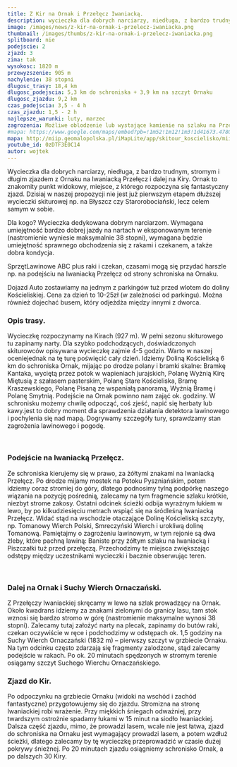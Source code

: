 ```yaml
---
title: Z Kir na Ornak i Przełęcz Iwaniacką.
description: wycieczka dla dobrych narciarzy, niedługa, z bardzo trudnym, stromym i długim zjazdem z Ornaku na Iwaniacką Przełęcz i dalej na Kiry. Ornak to znakomity punkt widokowy, miejsce, z którego rozpoczyna się fantastyczny zjazd. Dzisiaj w naszej propozycji nie jest już pierwszym etapem dłuższej wycieczki skiturowej np. na Błyszcz czy Starorobociański, lecz celem samym w sobie.
image: /images/news/z-kir-na-ornak-i-przelecz-iwaniacka.png
thumbnail: /images/thumbs/z-kir-na-ornak-i-przelecz-iwaniacka.png
splitboard: nie
podejscie: 2
zjazd: 3
zima: tak
wysokosc: 1820 m
przewyzszenie: 905 m
nachylenie: 38 stopni
dlugosc_trasy: 18,4 km
dlugosc_podejscia: 5,3 km do schroniska + 3,9 km na szczyt Ornaku
dlugosc_zjazdu: 9,2 km
czas_podejscia: 3,5 - 4 h
czas_zjazdu: 1,5 - 2 h
najlepsze_warunki: luty, marzec
zagrozenia: Możliwe oblodzenie lub wystające kamienie na szlaku na Przełęcz Iwaniacką. Podejście na Ornak wystawione na podmuchy wiatru, może być oblodzone, ryzyko zejścia lawiny, m.in. żleby Baniste i Piszczałki.
#mapa: https://www.google.com/maps/embed?pb=!1m52!1m12!1m3!1d41673.47806646357!2d19.816320131106295!3d49.246217007682965!2m3!1f0!2f0!3f0!3m2!1i1024!2i768!4f13.1!4m37!3e2!4m5!1s0x471592d040abec65%3A0xb323ce2bc797fa1!2sDolina+Ko%C5%9Bcieliska+-+Wej%C5%9Bcie%2C+Dolina+Ko%C5%9Bcieliska%2C+34-500+Ko%C5%9Bcielisko!3m2!1d49.2734141!2d19.868870299999998!4m5!1s0x4715926903a89a4f%3A0x3c36dd5f018d8d5c!2sSchronisko+PTTK+na+Hali+Ornak%2C+Dolina+Ko%C5%9Bcieliska%2C+Zakopane!3m2!1d49.229124299999995!2d19.8587001!4m5!1s0x4715924ee21ada11%3A0xd2f503f89e8745cf!2zSXdhbmlhY2thIFByemXFgsSZY3o!3m2!1d49.232223999999995!2d19.836373299999998!4m5!1s0x4715923a4110125b%3A0x65aceadd2a5c7cc2!2sOrnak%2C+Ko%C5%9Bcielisko!3m2!1d49.219074199999994!2d19.833069899999998!4m5!1s0x4715926903a89a4f%3A0x3c36dd5f018d8d5c!2sSchronisko+PTTK+na+Hali+Ornak%2C+Dolina+Ko%C5%9Bcieliska%2C+Zakopane!3m2!1d49.229124299999995!2d19.8587001!4m5!1s0x471592d040abec65%3A0xb323ce2bc797fa1!2sDolina+Ko%C5%9Bcieliska+-+Wej%C5%9Bcie%2C+Dolina+Ko%C5%9Bcieliska%2C+Ko%C5%9Bcielisko!3m2!1d49.2734141!2d19.868870299999998!5e0!3m2!1sen!2spl!4v1559163734735!5m2!1sen!2spl
mapa: http://miip.geomalopolska.pl/iMapLite/app/skitour_koscielisko/miip_skitour_koscielisko_3.html
youtube_id: 0zDTF3E0C14
autor: wojtek
---
```


Wycieczka dla dobrych narciarzy, niedługa, z bardzo trudnym, stromym i długim zjazdem z Ornaku na Iwaniacką Przełęcz i dalej na Kiry. Ornak to znakomity punkt widokowy, miejsce, z którego rozpoczyna się fantastyczny zjazd. Dzisiaj w naszej propozycji nie jest już pierwszym etapem dłuższej wycieczki skiturowej np. na Błyszcz czy Starorobociański, lecz celem samym w sobie.

<div class="info">

<p>
    <span class="title">Dla kogo?</span>
 Wycieczka dedykowana dobrym narciarzom. Wymagana umiejętność bardzo dobrej jazdy na nartach w eksponowanym terenie (nastromienie wyniesie maksymalnie 38 stopni), wymagana będzie umiejętność sprawnego obchodzenia się z rakami i czekanem, a także dobra kondycja. </p>

 <p>
    <span class="title">Sprzęt</span>Lawinowe ABC plus raki i czekan, czasami mogą się przydać harszle np. na podejściu na Iwaniacką Przełęcz od strony schroniska na Ornaku.
</p>

 <p>
    <span class="title">Dojazd</span>
  Auto zostawiamy na jednym z parkingów tuż przed wlotem do doliny Kościeliskiej. Cena za dzień to 10-25zł (w zależności od parkingu). Można również dojechać busem, który odjeżdża między innymi z dworca.
</p>
</div>

<!-- excerpt -->

### Opis trasy.

Wycieczkę rozpoczynamy na Kirach (927 m). W pełni sezonu skiturowego tu zapinamy narty. Dla szybko podchodzących, doświadczonych skiturowców opisywana wycieczkę zajmie 4-5 godzin. Warto w naszej oceniejednak  na tę turę poświęcić cały dzień. Idziemy Doliną Kościeliską 6 km do schroniska Ornak, mijając po drodze polany i bramki skalne: Bramkę Kantaka, wyciętą przez potok w wapieniach jurajskich, Polanę Wyżnią Kirę Miętusią z szałasem pasterskim, Polanę Stare Kościeliska, Bramę Kraszewskiego, Polanę Pisaną ze wspaniałą panoramą, Wyżnią Bramę i Polanę Smytnią. Podejście na Ornak powinno nam zająć ok. godziny. W schronisku możemy chwilę odpocząć, coś zjeść, napić się herbaty lub kawy.jest to dobry moment dla sprawdzenia działania detektora lawinowego i pochylenia się nad mapą. Dogrywamy szczegóły tury, sprawdzamy stan zagrożenia lawinowego i pogodę.

<span class="image modal gallery">
  <a href="/images/galleries/ornak1/11.jpg" title=""><img src="/images/galleries/ornak1/11.jpg.thumb.jpg" alt="" /></a>
  <a href="/images/galleries/ornak1/11_1.jpg" title=""><img src="/images/galleries/ornak1/11_1.jpg.thumb.jpg" alt="" /></a>
  <a href="/images/galleries/ornak1/12.jpg" title=""><img src="/images/galleries/ornak1/12.jpg.thumb.jpg" alt="" /></a>
  <a href="/images/galleries/ornak1/12_1.jpg" title=""><img src="/images/galleries/ornak1/12_1.jpg.thumb.jpg" alt="" /></a>
  <a href="/images/galleries/ornak1/13.jpg" title=""><img src="/images/galleries/ornak1/13.jpg.thumb.jpg" alt="" /></a>
  <a href="/images/galleries/ornak1/14.jpg" title=""><img src="/images/galleries/ornak1/14.jpg.thumb.jpg" alt="" /></a>
  <a href="/images/galleries/ornak1/15.jpg" title=""><img src="/images/galleries/ornak1/15.jpg.thumb.jpg" alt="" /></a>
  <a href="/images/galleries/ornak1/16.jpg" title=""><img src="/images/galleries/ornak1/16.jpg.thumb.jpg" alt="" /></a>
  <a href="/images/galleries/ornak1/17.jpg" title=""><img src="/images/galleries/ornak1/17.jpg.thumb.jpg" alt="" /></a>
  <a href="/images/galleries/ornak1/20.jpg" title=""><img src="/images/galleries/ornak1/20.jpg.thumb.jpg" alt="" /></a>
  <a href="/images/galleries/ornak1/21.jpg" title=""><img src="/images/galleries/ornak1/21.jpg.thumb.jpg" alt="" /></a>
  <a href="/images/galleries/ornak1/22.jpg" title=""><img src="/images/galleries/ornak1/22.jpg.thumb.jpg" alt="" /></a>
  <a href="/images/galleries/ornak1/23.jpg" title=""><img src="/images/galleries/ornak1/23.jpg.thumb.jpg" alt="" /></a>
  <a href="/images/galleries/ornak1/24.jpg" title=""><img src="/images/galleries/ornak1/24.jpg.thumb.jpg" alt="" /></a>
  <a href="/images/galleries/ornak1/25.jpg" title=""><img src="/images/galleries/ornak1/25.jpg.thumb.jpg" alt="" /></a>
  <a href="/images/galleries/ornak1/26.jpg" title=""><img src="/images/galleries/ornak1/26.jpg.thumb.jpg" alt="" /></a>
</span>

### Podejście na Iwaniacką Przełęcz.

Ze schroniska kierujemy się w prawo, za żółtymi znakami na Iwaniacką Przełęcz. Po drodze mijamy mostek na Potoku Pyszniańskim, potem idziemy coraz stromiej do góry, dlatego podnosimy tylną podpórkę naszego wiązania na pozycję pośrednią, zalecamy na tym fragmencie szlaku krótkie, niezbyt strome zakosy. Ostatni odcinek ścieżki odbija wyraźnym łukiem w lewo, by po kilkudziesięciu metrach wspiąć się na śródleśną Iwaniacką Przełęcz. Widać stąd na wschodzie otaczające Dolinę Kościeliską szczyty, np. Tomanowy Wierch Polski, Smreczyński Wierch i urokliwą dolinę Tomanową. Pamiętajmy o zagrożeniu lawinowym, w tym rejonie są dwa żleby, które pachną lawiną: Baniste przy żółtym szlaku na Iwaniacką i Piszczałki tuż przed przełęczą. Przechodzimy te miejsca zwiększając odstępy między uczestnikami wycieczki i bacznie obserwując teren.
<!-- Stwórz galerię ze zdjęć z folderu "ornak2" -->
<!-- gallery ornak2 -->

<span class="image modal gallery">
  <a href="/images/galleries/ornak2/10.jpg" title=""><img src="/images/galleries/ornak2/10.jpg.thumb.jpg" alt="" /></a>
  <a href="/images/galleries/ornak2/11.jpg" title=""><img src="/images/galleries/ornak2/11.jpg.thumb.jpg" alt="" /></a>
  <a href="/images/galleries/ornak2/12.jpg" title=""><img src="/images/galleries/ornak2/12.jpg.thumb.jpg" alt="" /></a>
  <a href="/images/galleries/ornak2/13.jpg" title=""><img src="/images/galleries/ornak2/13.jpg.thumb.jpg" alt="" /></a>
  <a href="/images/galleries/ornak2/14.jpg" title=""><img src="/images/galleries/ornak2/14.jpg.thumb.jpg" alt="" /></a>
  <a href="/images/galleries/ornak2/15.jpg" title=""><img src="/images/galleries/ornak2/15.jpg.thumb.jpg" alt="" /></a>
  <a href="/images/galleries/ornak2/16.jpg" title=""><img src="/images/galleries/ornak2/16.jpg.thumb.jpg" alt="" /></a>
  <a href="/images/galleries/ornak2/17.jpg" title=""><img src="/images/galleries/ornak2/17.jpg.thumb.jpg" alt="" /></a>
  <a href="/images/galleries/ornak2/18.jpg" title=""><img src="/images/galleries/ornak2/18.jpg.thumb.jpg" alt="" /></a>
  <a href="/images/galleries/ornak2/19.jpg" title=""><img src="/images/galleries/ornak2/19.jpg.thumb.jpg" alt="" /></a>
  <a href="/images/galleries/ornak2/20.jpg" title=""><img src="/images/galleries/ornak2/20.jpg.thumb.jpg" alt="" /></a>
  <a href="/images/galleries/ornak2/21.jpg" title=""><img src="/images/galleries/ornak2/21.jpg.thumb.jpg" alt="" /></a>
  <a href="/images/galleries/ornak2/22.jpg" title=""><img src="/images/galleries/ornak2/22.jpg.thumb.jpg" alt="" /></a>
  <a href="/images/galleries/ornak2/23.jpg" title=""><img src="/images/galleries/ornak2/23.jpg.thumb.jpg" alt="" /></a>
  <a href="/images/galleries/ornak2/24.jpg" title=""><img src="/images/galleries/ornak2/24.jpg.thumb.jpg" alt="" /></a>
  <a href="/images/galleries/ornak2/25.jpg" title=""><img src="/images/galleries/ornak2/25.jpg.thumb.jpg" alt="" /></a>
  <a href="/images/galleries/ornak2/26.jpg" title=""><img src="/images/galleries/ornak2/26.jpg.thumb.jpg" alt="" /></a>
  <a href="/images/galleries/ornak2/27.jpg" title=""><img src="/images/galleries/ornak2/27.jpg.thumb.jpg" alt="" /></a>
  <a href="/images/galleries/ornak2/7.jpg" title=""><img src="/images/galleries/ornak2/7.jpg.thumb.jpg" alt="" /></a>
  <a href="/images/galleries/ornak2/8.jpg" title=""><img src="/images/galleries/ornak2/8.jpg.thumb.jpg" alt="" /></a>
  <a href="/images/galleries/ornak2/9.jpg" title=""><img src="/images/galleries/ornak2/9.jpg.thumb.jpg" alt="" /></a>
</span>

### Dalej na Ornak i Suchy Wierch Ornaczański.

Z Przełęczy Iwaniackiej skręcamy w lewo na szlak prowadzący na Ornak. Około kwadrans idziemy za znakami zielonymi do granicy lasu, tam stok wznosi się bardzo stromo w górę (nastromienie maksymalne wynosi 38 stopni). Zalecamy tutaj założyć narty na plecak, zapinamy do butów raki, czekan oczywiście w ręce i podchodzimy w odstępach ok. 1,5 godziny na Suchy Wierch Ornaczański (1832 m) – pierwszy szczyt w grzbiecie Ornaku. Na tym odcinku często zdarzają się fragmenty zalodzone, stąd zalecamy podejście w rakach. Po ok. 20 minutach spędzonych w stromym terenie osiągamy szczyt Suchego Wierchu Ornaczańskiego.

### Zjazd do Kir.

Po odpoczynku na grzbiecie Ornaku (widoki na wschód i zachód fantastyczne) przygotowujemy się do zjazdu. Stromizna na stronę Iwaniackiej robi wrażenie. Przy miękkich śniegach odważniej, przy twardszym ostrożnie spadamy łukami w 15 minut na siodło Iwaniackiej. Dalsza część zjazdu, mimo, że prowadzi lasem, wcale nie jest łatwa, zjazd do schroniska na Ornaku jest wymagający prowadzi lasem, a potem wzdłuż ścieżki, dlatego zalecamy by tę wycieczkę przeprowadzić w czasie dużej pokrywy śnieżnej. Po 20 minutach zjazdu osiągniemy schronisko Ornak, a po dalszych 30 Kiry.


